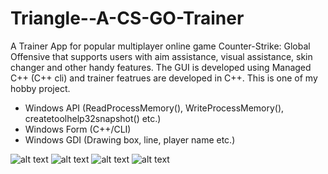 # Triangle--A-CS-GO-Trainer

A Trainer App for popular multiplayer online game Counter-Strike: Global Offensive that supports users with aim assistance, visual
assistance, skin changer and other handy features. The GUI is developed using Managed C++ (C++ cli) and trainer featrues are developed 
in C++. This is one of my hobby project. 

- Windows API (ReadProcessMemory(), WriteProcessMemory(), createtoolhelp32snapshot() etc.)
- Windows Form (C++/CLI)
- Windows GDI (Drawing box, line, player name etc.)

![alt text](https://drive.google.com/open?id=1V8yrEdr9ZGClLACxvWxzwqf01_EdJzCp)
![alt text](https://drive.google.com/open?id=15kRgWGrSkfqaiE977jGl7s_XOerKQz58)
![alt text](https://drive.google.com/open?id=1VyKPwCy5cyCp0tmV80X6x5Y0TNrBUrqw)
![alt text](https://drive.google.com/open?id=1HUrtZNaQpd8ftSv85SZW87Ey2s3LWDzC)
